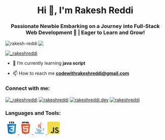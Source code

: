 <h1 align="center">Hi 👋, I'm Rakesh Reddi</h1>
<h3 align="center">Passionate Newbie Embarking on a Journey into Full-Stack Web Development 🚀 | Eager to Learn and Grow!</h3>
<img align="right" width="400" src="https://camo.githubusercontent.com/19db51af5f90f1b152bc0b9078f5fe97053955be5074f03f17019c70345bdcdb/68747470733a2f2f6d69726f2e6d656469756d2e636f6d2f6d61782f313336302f302a37513379765349765f7430696f4a2d5a2e676966">

<p align="left"> <img src="https://komarev.com/ghpvc/?username=rakesh-reddi&label=Profile%20views&color=0e75b6&style=flat" alt="rakesh-reddi" /> </p>

<p align="left"> <a href="https://twitter.com/_rakeshreddi" target="blank"><img src="https://img.shields.io/twitter/follow/_rakeshreddi?logo=twitter&style=for-the-badge" alt="_rakeshreddi" /></a> </p>

- 🌱 I’m currently learning **java script**

- 📫 How to reach me **codewithrakeshreddi@gmail.com**

<h3 align="left">Connect with me:</h3>
<p align="left">
<a href="https://twitter.com/_rakeshreddi" target="blank"><img align="center" src="https://raw.githubusercontent.com/rahuldkjain/github-profile-readme-generator/master/src/images/icons/Social/twitter.svg" alt="_rakeshreddi" height="30" width="40" /></a>
<a href="https://linkedin.com/in/rakeshreddi" target="blank"><img align="center" src="https://raw.githubusercontent.com/rahuldkjain/github-profile-readme-generator/master/src/images/icons/Social/linked-in-alt.svg" alt="rakeshreddi" height="30" width="40" /></a>
<a href="https://instagram.com/rakeshreddi.dev" target="blank"><img align="center" src="https://raw.githubusercontent.com/rahuldkjain/github-profile-readme-generator/master/src/images/icons/Social/instagram.svg" alt="rakeshreddi.dev" height="30" width="40" /></a>
<a href="https://www.youtube.com/c/rakeshreddi" target="blank"><img align="center" src="https://raw.githubusercontent.com/rahuldkjain/github-profile-readme-generator/master/src/images/icons/Social/youtube.svg" alt="rakeshreddi" height="30" width="40" /></a>

</p>

<h3 align="left">Languages and Tools:</h3>
<p align="left"> <a href="https://www.w3schools.com/css/" target="_blank" rel="noreferrer"> <img src="https://raw.githubusercontent.com/devicons/devicon/master/icons/css3/css3-original-wordmark.svg" alt="css3" width="40" height="40"/> </a> <a href="https://www.w3.org/html/" target="_blank" rel="noreferrer"> <img src="https://raw.githubusercontent.com/devicons/devicon/master/icons/html5/html5-original-wordmark.svg" alt="html5" width="40" height="40"/> </a> <a href="https://www.java.com" target="_blank" rel="noreferrer"> <img src="https://raw.githubusercontent.com/devicons/devicon/master/icons/java/java-original.svg" alt="java" width="40" height="40"/> </a> <a href="https://developer.mozilla.org/en-US/docs/Web/JavaScript" target="_blank" rel="noreferrer"> <img src="https://raw.githubusercontent.com/devicons/devicon/master/icons/javascript/javascript-original.svg" alt="javascript" width="40" height="40"/> </a> </p>
